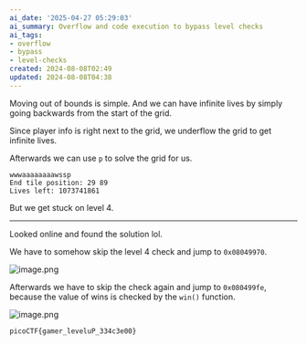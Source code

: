 ```yaml
---
ai_date: '2025-04-27 05:29:03'
ai_summary: Overflow and code execution to bypass level checks
ai_tags:
- overflow
- bypass
- level-checks
created: 2024-08-08T02:49
updated: 2024-08-08T04:38
---
```


Moving out of bounds is simple.
And we can have infinite lives by simply going backwards from the start of the grid.

Since player info is right next to the grid, we underflow the grid to get infinite lives.

Afterwards we can use `p` to solve the grid for us.

```
wwwaaaaaaaawssp
End tile position: 29 89
Lives left: 1073741861
```

But we get stuck on level 4.

---

Looked online and found the solution lol.

We have to somehow skip the level 4 check and jump to `0x08049970`.

![image.png](https://res.cloudinary.com/kumonochisanaka/image/upload/v1723105941/2024/08/bf88dc88535ec81d0427876365efe356.png)

Afterwards we have to skip the check again and jump to `0x080499fe`, because the value of wins is checked by the `win()` function.

![image.png](https://res.cloudinary.com/kumonochisanaka/image/upload/v1723105954/2024/08/07e61295a5c4f9664cc1e09f3d96bc7a.png)

```flag
picoCTF{gamer_leveluP_334c3e00}
```